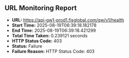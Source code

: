 ## URL Monitoring Report

- **URL:** https://api-gw1-prod1.fisglobal.com/gw/v1/health
- **Start Time:** 2025-08-19T06:39:18.182178
- **End Time:** 2025-08-19T06:39:18.421299
- **Total Time Taken:** 0.239121 seconds
- **HTTP Status Code:** 403
- **Status:** Failure
- **Failure Reason:** HTTP Status Code: 403
